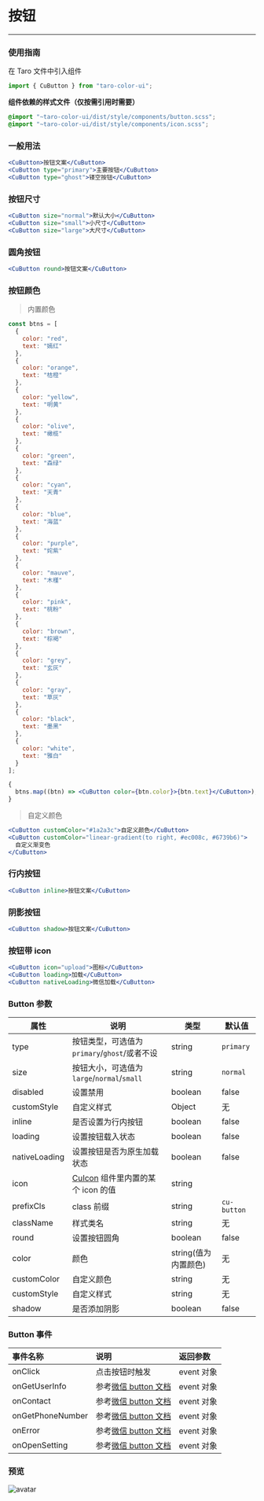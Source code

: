 # 按钮

---

### 使用指南

在 Taro 文件中引入组件

```js
import { CuButton } from "taro-color-ui";
```

**组件依赖的样式文件（仅按需引用时需要）**

```scss
@import "~taro-color-ui/dist/style/components/button.scss";
@import "~taro-color-ui/dist/style/components/icon.scss";
```

### 一般用法

```jsx
<CuButton>按钮文案</CuButton>
<CuButton type="primary">主要按钮</CuButton>
<CuButton type="ghost">镂空按钮</CuButton>
```

### 按钮尺寸

```jsx
<CuButton size="normal">默认大小</CuButton>
<CuButton size="small">小尺寸</CuButton>
<CuButton size="large">大尺寸</CuButton>
```

### 圆角按钮

```jsx
<CuButton round>按钮文案</CuButton>
```

### 按钮颜色

> 内置颜色

```jsx
const btns = [
  {
    color: "red",
    text: "嫣红"
  },
  {
    color: "orange",
    text: "桔橙"
  },
  {
    color: "yellow",
    text: "明黄"
  },
  {
    color: "olive",
    text: "橄榄"
  },
  {
    color: "green",
    text: "森绿"
  },
  {
    color: "cyan",
    text: "天青"
  },
  {
    color: "blue",
    text: "海蓝"
  },
  {
    color: "purple",
    text: "姹紫"
  },
  {
    color: "mauve",
    text: "木槿"
  },
  {
    color: "pink",
    text: "桃粉"
  },
  {
    color: "brown",
    text: "棕褐"
  },
  {
    color: "grey",
    text: "玄灰"
  },
  {
    color: "gray",
    text: "草灰"
  },
  {
    color: "black",
    text: "墨黑"
  },
  {
    color: "white",
    text: "雅白"
  }
];

{
  btns.map((btn) => <CuButton color={btn.color}>{btn.text}</CuButton>);
}
```

> 自定义颜色

```jsx
<CuButton customColor="#1a2a3c">自定义颜色</CuButton>
<CuButton customColor="linear-gradient(to right, #ec008c, #6739b6)">
  自定义渐变色
</CuButton>
```

### 行内按钮

```jsx
<CuButton inline>按钮文案</CuButton>
```

### 阴影按钮

```jsx
<CuButton shadow>按钮文案</CuButton>
```

### 按钮带 icon

```jsx
<CuButton icon="upload">图标</CuButton>
<CuButton loading>加载</CuButton>
<CuButton nativeLoading>微信加载</CuButton>
```

### Button 参数

| 属性          | 说明                                         | 类型                 | 默认值      |
| ------------- | -------------------------------------------- | -------------------- | ----------- |
| type          | 按钮类型，可选值为`primary`/`ghost`/或者不设 | string               | `primary`   |
| size          | 按钮大小，可选值为`large`/`normal`/`small`   | string               | `normal`    |  |
| disabled      | 设置禁用                                     | boolean              | false       |
| customStyle   | 自定义样式                                   | Object               | 无          |
| inline        | 是否设置为行内按钮                           | boolean              | false       |
| loading       | 设置按钮载入状态                             | boolean              | false       |
| nativeLoading | 设置按钮是否为原生加载状态                   | boolean              | false       |
| icon          | [CuIcon]() 组件里内置的某个 icon 的值        | string               |
| prefixCls     | class 前缀                                   | string               | `cu-button` |
| className     | 样式类名                                     | string               | 无          |
| round         | 设置按钮圆角                                 | boolean              | false       |
| color         | 颜色                                         | string(值为内置颜色) | 无          |
| customColor   | 自定义颜色                                   | string               | 无          |
| customStyle   | 自定义样式                                   | string               | 无          |
| shadow        | 是否添加阴影                                 | boolean              | false       |

### Button 事件

| 事件名称         | 说明                                                                                           | 返回参数   |
| :--------------- | :--------------------------------------------------------------------------------------------- | :--------- |
| onClick          | 点击按钮时触发                                                                                 | event 对象 |
| onGetUserInfo    | 参考[微信 button 文档](https://developers.weixin.qq.com/miniprogram/dev/component/button.html) | event 对象 |
| onContact        | 参考[微信 button 文档](https://developers.weixin.qq.com/miniprogram/dev/component/button.html) | event 对象 |
| onGetPhoneNumber | 参考[微信 button 文档](https://developers.weixin.qq.com/miniprogram/dev/component/button.html) | event 对象 |
| onError          | 参考[微信 button 文档](https://developers.weixin.qq.com/miniprogram/dev/component/button.html) | event 对象 |
| onOpenSetting    | 参考[微信 button 文档](https://developers.weixin.qq.com/miniprogram/dev/component/button.html) | event 对象 |


### 预览
![avatar](https://bangyanglao.oss-cn-shenzhen.aliyuncs.com/images/upload-dev/miniapp/20201019/_20201020154628.jpg)
